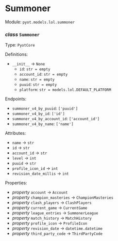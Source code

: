 # Summoner 

Module: `pyot.models.lol.summoner` 

### _class_ `Summoner`

Type: `PyotCore` 

Definitions: 
* `__init__` -> `None` 
  * `id`: `str = empty` 
  * `account_id`: `str = empty` 
  * `name`: `str = empty` 
  * `puuid`: `str = empty` 
  * `platform`: `str = models.lol.DEFAULT_PLATFORM` 

Endpoints: 
* `summoner_v4_by_puuid`: `['puuid']` 
* `summoner_v4_by_id`: `['id']` 
* `summoner_v4_by_account_id`: `['account_id']` 
* `summoner_v4_by_name`: `['name']` 

Attributes: 
* `name` -> `str` 
* `id` -> `str` 
* `account_id` -> `str` 
* `level` -> `int` 
* `puuid` -> `str` 
* `profile_icon_id` -> `int` 
* `revision_date_millis` -> `int` 

Properties: 
* _property_ `account` -> `Account` 
* _property_ `champion_masteries` -> `ChampionMasteries` 
* _property_ `clash_players` -> `ClashPlayers` 
* _property_ `current_game` -> `CurrentGame` 
* _property_ `league_entries` -> `SummonerLeague` 
* _property_ `match_history` -> `MatchHistory` 
* _property_ `profile_icon` -> `ProfileIcon` 
* _property_ `revision_date` -> `datetime.datetime` 
* _property_ `third_party_code` -> `ThirdPartyCode` 


